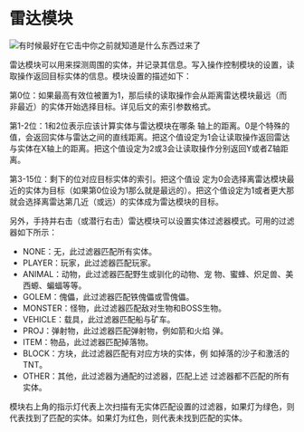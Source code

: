 # 雷达模块

![有时候最好在它击中你之前就知道是什么东西过来了](item:tisadvanced:radar_module)

雷达模块可以用来探测周围的实体，并记录其信息。写入操作控制模块的设置，读取操作返回目标实体的信息。模块设置的描述如下：

第0位：如果最高有效位被置为1，那后续的读取操作会从距离雷达模块最远（而非最近）的实体开始选择目标。详见后文的索引参数格式。

第1-2位：1和2位表示应该计算实体与雷达模块在哪条 轴上的距离。0是个特殊的值，会返回实体与雷达之间的直线距离。把这个值设定为1会让读取操作返回雷达与实体在X轴上的距离。把这个值设定为2或3会让读取操作分别返回Y或者Z轴距离。

第3-15位：剩下的位对应目标实体的索引。把这个值设 定为0会选择离雷达模块最近的实体为目标（如果第0位设为1那么就是最远的）。把这个值设定为1或者更大那就会选择离雷达第几近（或远）的实体成为雷达模块的目标。

另外，手持并右击（或潜行右击）雷达模块可以设置实体过滤器模式。可用的过滤器如下所示：

- NONE：无，此过滤器匹配所有实体。
- PLAYER：玩家，此过滤器匹配玩家。
- ANIMAL：动物，此过滤器匹配野生或驯化的动物、宠 物、蜜蜂、炽足兽、美西螈、蝙蝠等等。
- GOLEM：傀儡，此过滤器匹配铁傀儡或雪傀儡。
- MONSTER：怪物，此过滤器匹配敌对生物和BOSS生物。
- VEHICLE：载具，此过滤器匹配船与矿车。
- PROJ：弹射物，此过滤器匹配弹射物，例如箭和火焰 弹。
- ITEM：物品，此过滤器匹配掉落物。
- BLOCK：方块，此过滤器匹配有对应方块的实体，例 如掉落的沙子和激活的TNT。
- OTHER：其他，此过滤器为通配的过滤器，匹配上述 过滤器都不匹配的所有实体。

模块右上角的指示灯代表上次扫描有无实体匹配设置的过滤器，如果灯为绿色，则代表找到了匹配的实体。如果灯为红色，则代表未找到匹配的实体。
